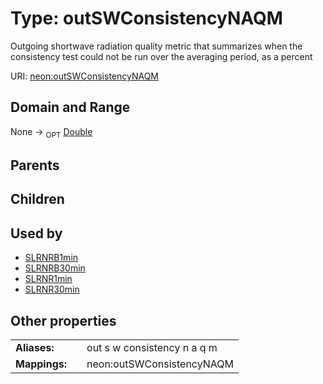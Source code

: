 
# Type: outSWConsistencyNAQM


Outgoing shortwave radiation quality metric that summarizes when the consistency test could not be run over the averaging period, as a percent

URI: [neon:outSWConsistencyNAQM](https://data.neonscience.org/outSWConsistencyNAQM)


## Domain and Range

None ->  <sub>OPT</sub> [Double](types/Double.md)

## Parents


## Children


## Used by

 * [SLRNRB1min](SLRNRB1min.md)
 * [SLRNRB30min](SLRNRB30min.md)
 * [SLRNR1min](SLRNR1min.md)
 * [SLRNR30min](SLRNR30min.md)

## Other properties

|  |  |  |
| --- | --- | --- |
| **Aliases:** | | out s w consistency n a q m |
| **Mappings:** | | neon:outSWConsistencyNAQM |

